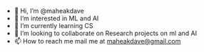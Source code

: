 - 👋 Hi, I’m @maheakdave
- 👀 I’m interested in ML and AI
- 🌱 I’m currently learning CS 
- 💞️ I’m looking to collaborate on Research projects on ml and AI
- 📫 How to reach me mail me at maheakdave@gmail.com

<!---
maheakdave/maheakdave is a ✨ special ✨ repository because its `README.md` (this file) appears on your GitHub profile.
You can click the Preview link to take a look at your changes.
--->
